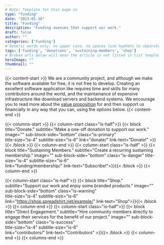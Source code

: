 ```yaml
---
# Note: Template for this page in 
type: "funding"
date: "2023-01-18"
title: "Funding"
description: "Funding avenues that support our work."
draft: false
author: ""
categories: ['Funding']
# Generic words only, no upper case, no spaces (use hyphens to separate words rather)
tags: ['funding', 'donations', 'sustaining-members', 'shop']
# Broken urls below will mean the article is not listed in list templates
heroImage: ""
thumbnail: ""
---
```


{{< content-start >}}
We are a community project, and although we make the software available for free, it is not free to develop. Creating an excellent software application like requires time and skills for many contributors around the world, and the maintainance of expensive infrastructure like download servers and backend systems. We encourage you to read more about the [value proposition](../value-proposition/) for and then support us financially in any way that you can, using the options below.
{{< content-end >}}

{{< columns-start >}}
{{< column-start class="is-half">}}
{{< block
    title="Donate."
    subtitle="Make a one-off donation to support our work."
    image=""
    sub-block-side="bottom"
    class="is-primary"     
    title-size="is-4"
    subtitle-size="is-6"
    link="donate/"
    link-text="Donate!"    >}}{{< /block >}}
{{< column-end >}}
{{< column-start class="is-half" >}}
{{< block
    title="Sustaining Members."
    subtitle="Create a recurring sustaining membership."
    image=""
    sub-block-side="bottom"
    class="is-danger" 
    title-size="is-4"
    subtitle-size="is-6"    
    link="funding/membership/"
    link-text="Subscribe!">}}{{< /block >}}
{{< column-end >}}

{{< column-start class="is-half">}}
{{< block
    title="Shop."
    subtitle="Support our work and enjoy some branded products."
    image=""
    sub-block-side="bottom"
    class="is-warning"     
    title-size="is-4"
    subtitle-size="is-6"    
    link="https://shop.spreadshirt.net/example/"
    link-text="Shop">}}{{< /block >}}
{{< column-end >}}
{{< column-start class="is-half">}}
{{< block
    title="Direct Engagement."
    subtitle="Hire community members directly to engage their services for the benefit of our project."
    image=""
    sub-block-side="bottom"
    class="is-success"     
    title-size="is-4"
    subtitle-size="is-6"  
    link="contributors/"
    link-text="Contributors"  >}}{{< /block >}}
{{< column-end >}}
{{< columns-end >}}
